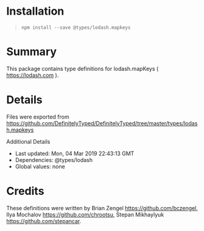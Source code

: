 # Installation
> `npm install --save @types/lodash.mapkeys`

# Summary
This package contains type definitions for lodash.mapKeys ( https://lodash.com ).

# Details
Files were exported from https://github.com/DefinitelyTyped/DefinitelyTyped/tree/master/types/lodash.mapkeys

Additional Details
 * Last updated: Mon, 04 Mar 2019 22:43:13 GMT
 * Dependencies: @types/lodash
 * Global values: none

# Credits
These definitions were written by Brian Zengel <https://github.com/bczengel>, Ilya Mochalov <https://github.com/chrootsu>, Stepan Mikhaylyuk <https://github.com/stepancar>.
